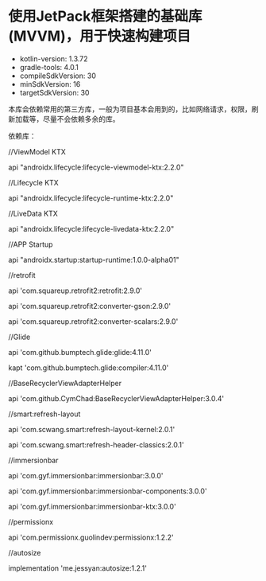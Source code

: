 # 使用JetPack框架搭建的基础库(MVVM)，用于快速构建项目

- kotlin-version: 1.3.72
- gradle-tools: 4.0.1
- compileSdkVersion: 30
- minSdkVersion: 16
- targetSdkVersion: 30

本库会依赖常用的第三方库，一般为项目基本会用到的，比如网络请求，权限，刷新加载等，尽量不会依赖多余的库。

依赖库：

//ViewModel KTX

api "androidx.lifecycle:lifecycle-viewmodel-ktx:2.2.0"

//Lifecycle KTX

api "androidx.lifecycle:lifecycle-runtime-ktx:2.2.0"

//LiveData KTX

api "androidx.lifecycle:lifecycle-livedata-ktx:2.2.0"

//APP Startup

api "androidx.startup:startup-runtime:1.0.0-alpha01"

//retrofit

api 'com.squareup.retrofit2:retrofit:2.9.0'

api 'com.squareup.retrofit2:converter-gson:2.9.0'

api 'com.squareup.retrofit2:converter-scalars:2.9.0'

//Glide

api 'com.github.bumptech.glide:glide:4.11.0'

kapt 'com.github.bumptech.glide:compiler:4.11.0'

//BaseRecyclerViewAdapterHelper

api 'com.github.CymChad:BaseRecyclerViewAdapterHelper:3.0.4'

//smart:refresh-layout

api 'com.scwang.smart:refresh-layout-kernel:2.0.1'

api 'com.scwang.smart:refresh-header-classics:2.0.1'

//immersionbar

api 'com.gyf.immersionbar:immersionbar:3.0.0'

api 'com.gyf.immersionbar:immersionbar-components:3.0.0'

api 'com.gyf.immersionbar:immersionbar-ktx:3.0.0'

//permissionx

api 'com.permissionx.guolindev:permissionx:1.2.2'

//autosize

implementation 'me.jessyan:autosize:1.2.1'